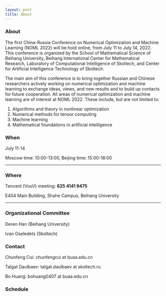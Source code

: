 ```yaml
---
layout: post
title: About
---
```


### About

The first China-Russia Conference on Numerical Optimization and Machine Learning (NOML 2022) will be hold online, from July 11 to July 14, 2022. This conference is organized by the School of Mathematical Science of Beihang University, Beihang International Center for Mathematical Research, Laboratory of Computational Intelligence of Skoltech, and Center for Artificial Intelligence Technology of Skoltech.

The main aim of this conference is to bring together Russian and Chinese researchers actively working on numerical optimization and machine learning to exchange ideas, views, and new results and to build up contacts for future cooperation. All areas of numerical optimization and machine learning are of interest at NOML 2022. These include, but are not limited to:

1. Algorithms and theory in nonlinear optimization
2. Numerical methods for tensor computing
3. Machine learning
4. Mathematical foundations in artificial intelligence

### When

July 11-14

Moscow time: 10:00-13:00, Beijing time: 15:00-18:00

---

### Where

Tencent (VooV) meeting: **625 4141 9475**

E404 Main Building, Shahe Campus, Beihang University

---

### Organizational Committee

Deren Han (Beihang University)

Ivan Oseledets (Skoltech)

### Contact

Chunfeng Cui: chunfengcui at buaa.edu.cn

Talgat Daulbaev: talgat.daulbaev at skoltech.ru

Bo Huang: bohuang0407 at buaa.edu.cn

### Schedule
